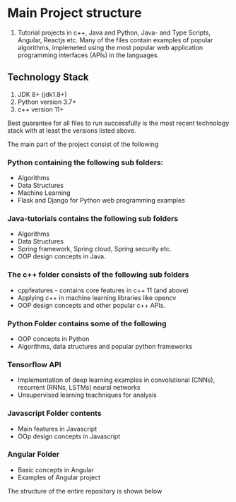 # Main Project structure

1. Tutorial projects in c++, Java and Python, Java- and Type Scripts, Angular, Reactjs etc. Many of the files contain examples of popular algorithms, implemeted using the most popular web application programming interfaces (APIs) in the languages.

## Technology Stack

1. JDK 8+ (jdk1.8+)
2. Python version 3.7+
3. c++ version 11+

Best guarantee for all files to run successfully is the most recent technology stack with at least the versions listed above.

The main part of the project consist of the following

### Python containing the following sub folders:

- Algorithms
- Data Structures
- Machine Learning
- Flask and Django for Python web programming examples

### Java-tutorials contains the following sub folders

- Algorithms
- Data Structures
- Spring framework, Spring cloud, Spring security etc.
- OOP design concepts in Java.

### The c++ folder consists of the following sub folders

- cppfeatures - contains core features in c++ 11 (and above)
- Applying c++ in machine learning libraries like opencv
- OOP design concepts and other popular c++ APIs.

### Python Folder contains some of the following

- OOP concepts in Python
- Algorithms, data structures and popular python frameworks

### Tensorflow API

- Implementation of deep learning examples in convolutional (CNNs), recurrent (RNNs, LSTMs) neural networks
- Unsupervised learning teachniques for analysis

### Javascript Folder contents

- Main features in Javascript
- OOp design concepts in Javascript

### Angular Folder

- Basic concepts in Angular
- Examples of Angular project

The structure of the entire repository is shown below
